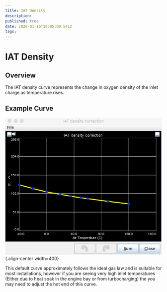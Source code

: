 ```yaml
---
title: IAT Density
description: 
published: true
date: 2020-01-16T16:05:09.541Z
tags: 
---
```


# IAT Density
## Overview

The IAT density curve represents the change in oxygen density of the inlet charge as temperature rises. 

## Example Curve
![iatDensity.png](/img/constants/iatDensity.png){.align-center width=400}

This default curve approximately follows the ideal gas law and is suitable for most installations, however if you are seeing very high inlet temperatures (Either due to heat soak in the engine bay or from turbocharging) the you may need to adjust the hot end of this curve.